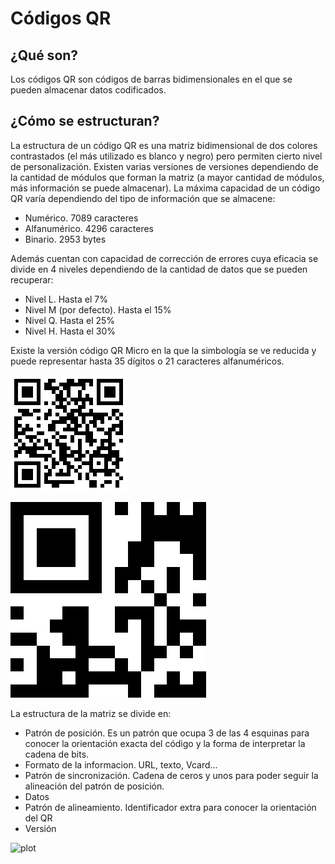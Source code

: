 # Códigos QR #
## ¿Qué son? ##
Los códigos QR son códigos de barras bidimensionales en el que se pueden almacenar datos codificados. 

## ¿Cómo se estructuran? ##
La estructura de un código QR es una matriz bidimensional de dos colores contrastados (el más utilizado es blanco y negro) pero permiten cierto nivel de personalización. 
Existen varias versiones de versiones dependiendo de la cantidad de módulos que forman la matriz (a mayor cantidad de módulos, más información se puede almacenar).
La máxima capacidad de un código QR varía dependiendo del tipo de información que se almacene:

<ul>
<li>Numérico. 7089 caracteres</li>
<li>Alfanumérico. 4296 caracteres</li>
<li>Binario. 2953 bytes</li>
</ul>

Además cuentan con capacidad de corrección de errores cuya eficacia se divide en 4 niveles dependiendo de la cantidad de datos que se pueden recuperar:

<ul>
<li>Nivel L. Hasta el 7%</li>
<li>Nivel M (por defecto). Hasta el 15%</li>
<li>Nivel Q. Hasta el 25%</li>
<li>Nivel H. Hasta el 30%</li>
</ul>


Existe la versión código QR Micro en la que la simbología se ve reducida y puede representar hasta 35 dígitos o 21 caracteres alfanuméricos.

![plot](./Images/Commons_QR_code.png)

![plot](./Images/MicroQR_Example.png)

La estructura de la matriz se divide en: 

<ul>
<li>Patrón de posición. Es un patrón que ocupa 3 de las 4 esquinas para conocer la orientación exacta del código y la forma de interpretar la cadena de bits.</li>
<li>Formato de la informacion. URL, texto, Vcard...</li>
<li>Patrón de sincronización. Cadena de ceros y unos para poder seguir la alineación del patrón de posición.</li>
<li>Datos</li>
<li>Patrón de alineamiento. Identificador extra para conocer la orientación del QR</li>
<li>Versión</li>
</ul>

![plot](./Images/Código_QR_Ejemplo_de_Estructura.svg)
